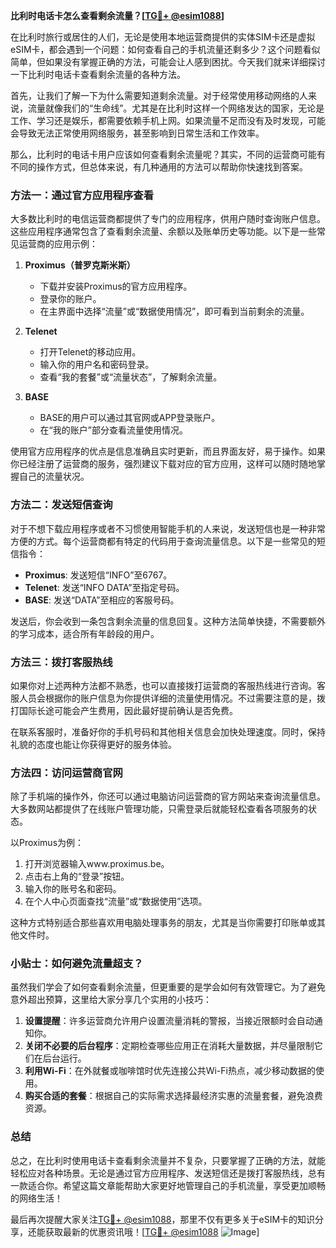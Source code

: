 **比利时电话卡怎么查看剩余流量？[[TG💪+ @esim1088](https://t.me/s/esim1088)]**

在比利时旅行或居住的人们，无论是使用本地运营商提供的实体SIM卡还是虚拟eSIM卡，都会遇到一个问题：如何查看自己的手机流量还剩多少？这个问题看似简单，但如果没有掌握正确的方法，可能会让人感到困扰。今天我们就来详细探讨一下比利时电话卡查看剩余流量的各种方法。

首先，让我们了解一下为什么需要知道剩余流量。对于经常使用移动网络的人来说，流量就像我们的“生命线”。尤其是在比利时这样一个网络发达的国家，无论是工作、学习还是娱乐，都需要依赖手机上网。如果流量不足而没有及时发现，可能会导致无法正常使用网络服务，甚至影响到日常生活和工作效率。

那么，比利时的电话卡用户应该如何查看剩余流量呢？其实，不同的运营商可能有不同的操作方式，但总体来说，有几种通用的方法可以帮助你快速找到答案。

### 方法一：通过官方应用程序查看

大多数比利时的电信运营商都提供了专门的应用程序，供用户随时查询账户信息。这些应用程序通常包含了查看剩余流量、余额以及账单历史等功能。以下是一些常见运营商的应用示例：

1. **Proximus（普罗克斯米斯）**
   - 下载并安装Proximus的官方应用程序。
   - 登录你的账户。
   - 在主界面中选择“流量”或“数据使用情况”，即可看到当前剩余的流量。

2. **Telenet**
   - 打开Telenet的移动应用。
   - 输入你的用户名和密码登录。
   - 查看“我的套餐”或“流量状态”，了解剩余流量。

3. **BASE**
   - BASE的用户可以通过其官网或APP登录账户。
   - 在“我的账户”部分查看流量使用情况。

使用官方应用程序的优点是信息准确且实时更新，而且界面友好，易于操作。如果你已经注册了运营商的服务，强烈建议下载对应的官方应用，这样可以随时随地掌握自己的流量状况。

### 方法二：发送短信查询

对于不想下载应用程序或者不习惯使用智能手机的人来说，发送短信也是一种非常方便的方式。每个运营商都有特定的代码用于查询流量信息。以下是一些常见的短信指令：

- **Proximus**: 发送短信“INFO”至6767。
- **Telenet**: 发送“INFO DATA”至指定号码。
- **BASE**: 发送“DATA”至相应的客服号码。

发送后，你会收到一条包含剩余流量的信息回复。这种方法简单快捷，不需要额外的学习成本，适合所有年龄段的用户。

### 方法三：拨打客服热线

如果你对上述两种方法都不熟悉，也可以直接拨打运营商的客服热线进行咨询。客服人员会根据你的账户信息为你提供详细的流量使用情况。不过需要注意的是，拨打国际长途可能会产生费用，因此最好提前确认是否免费。

在联系客服时，准备好你的手机号码和其他相关信息会加快处理速度。同时，保持礼貌的态度也能让你获得更好的服务体验。

### 方法四：访问运营商官网

除了手机端的操作外，你还可以通过电脑访问运营商的官方网站来查询流量信息。大多数网站都提供了在线账户管理功能，只需登录后就能轻松查看各项服务的状态。

以Proximus为例：
1. 打开浏览器输入www.proximus.be。
2. 点击右上角的“登录”按钮。
3. 输入你的账号名和密码。
4. 在个人中心页面查找“流量”或“数据使用”选项。

这种方式特别适合那些喜欢用电脑处理事务的朋友，尤其是当你需要打印账单或其他文件时。

### 小贴士：如何避免流量超支？

虽然我们学会了如何查看剩余流量，但更重要的是学会如何有效管理它。为了避免意外超出预算，这里给大家分享几个实用的小技巧：

1. **设置提醒**：许多运营商允许用户设置流量消耗的警报，当接近限额时会自动通知你。
2. **关闭不必要的后台程序**：定期检查哪些应用正在消耗大量数据，并尽量限制它们在后台运行。
3. **利用Wi-Fi**：在外就餐或咖啡馆时优先连接公共Wi-Fi热点，减少移动数据的使用。
4. **购买合适的套餐**：根据自己的实际需求选择最经济实惠的流量套餐，避免浪费资源。

### 总结

总之，在比利时使用电话卡查看剩余流量并不复杂，只要掌握了正确的方法，就能轻松应对各种场景。无论是通过官方应用程序、发送短信还是拨打客服热线，总有一款适合你。希望这篇文章能帮助大家更好地管理自己的手机流量，享受更加顺畅的网络生活！

最后再次提醒大家关注[TG💪+ @esim1088](https://t.me/s/esim1088)，那里不仅有更多关于eSIM卡的知识分享，还能获取最新的优惠资讯哦！[[TG💪+ @esim1088](https://t.me/s/esim1088) ![Image](https://i.postimg.cc/4NQfJmqS/Snipaste-2025-05-13-00-14-12.png)]